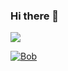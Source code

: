 ### Hi there 👋

<img src="https://github-readme-stats-sigma-five.vercel.app/api?username=ripperhe&hide_title=true&show_icons=true&icon_color=007aff&text_color=333&bg_color=fff" />

[![Bob](https://github-readme-stats-sigma-five.vercel.app/api/pin/?username=ripperhe&repo=bob)](https://github.com/ripperhe/Bob)

<!--
**ripperhe/ripperhe** is a ✨ _special_ ✨ repository because its `README.md` (this file) appears on your GitHub profile.

Here are some ideas to get you started:

- 🔭 I’m currently working on ...
- 🌱 I’m currently learning ...
- 👯 I’m looking to collaborate on ...
- 🤔 I’m looking for help with ...
- 💬 Ask me about ...
- 📫 How to reach me: ...
- 😄 Pronouns: ...
- ⚡ Fun fact: ...
-->
